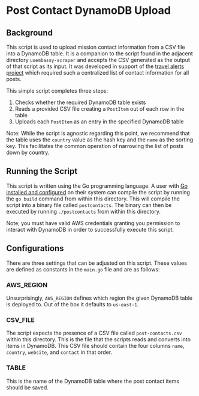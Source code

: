 # Post Contact DynamoDB Upload

## Background

This script is used to upload mission contact information from a CSV file into a DynamoDB table. It is a companion to the script found in the adjacent directory `usembassy-scraper` and accepts the CSV generated as the output of that script as its input. It was developed in support of the [travel alerts project](https://github.com/IIP-Design/travel-alerts) which required such a centralized list of contact information for all posts.

This simple script completes three steps:

1. Checks whether the required DynamoDB table exists
1. Reads a provided CSV file creating a `PostItem` out of each row in the table
1. Uploads each `PostItem` as an entry in the specified DynamoDB table

Note: While the script is agnostic regarding this point, we recommend that the table uses the `country` value as the hash key and the `name` as the sorting key. This facilitates the common operation of narrowing the list of posts down by country.

## Running the Script

This script is written using the Go programming language. A user with [Go installed and configured](https://go.dev/doc/install) on their system can compile the script by running the `go build` command from within this directory. This will compile the script into a binary file called `postcontacts`. The binary can then be executed by running `./postcontacts` from within this directory.

Note, you must have valid AWS credentials granting you permission to interact with DynamoDB in order to successfully execute this script.

## Configurations

There are three settings that can be adjusted on this script. These values are defined as constants in the `main.go` file and are as follows:

### AWS_REGION

Unsurprisingly, `AWS_REGION` defines which region the given DynamoDB table is deployed to. Out of the box it defaults to `us-east-1`.

### CSV_FILE

The script expects the presence of a CSV file called `post-contacts.csv` within this directory. This is the file that the scripts reads and converts into items in DynamoDB. This CSV file should contain the four columns `name`, `country`, `website`, and `contact` in that order.

### TABLE

This is the name of the DynamoDB table where the post contact items should be saved.

